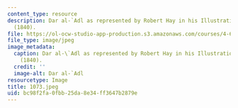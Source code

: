 ```yaml
---
content_type: resource
description: Dar al-`Adl as represented by Robert Hay in his Illustrations of Cairo
  (1840).
file: https://ol-ocw-studio-app-production.s3.amazonaws.com/courses/4-615-the-architecture-of-cairo-spring-2002/bc98f2fa0fbb25da8e34ff3647b2879e_1073.jpeg
file_type: image/jpeg
image_metadata:
  caption: Dar al-\`Adl as represented by Robert Hay in his Illustrations of Cairo
    (1840).
  credit: ''
  image-alt: Dar al-`Adl
resourcetype: Image
title: 1073.jpeg
uid: bc98f2fa-0fbb-25da-8e34-ff3647b2879e
---
```

